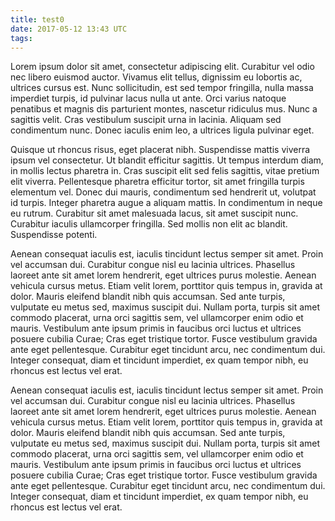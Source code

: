 ```yaml
---
title: test0
date: 2017-05-12 13:43 UTC
tags:
---
```


Lorem ipsum dolor sit amet, consectetur adipiscing elit. Curabitur vel odio nec libero euismod auctor. Vivamus elit tellus, dignissim eu lobortis ac, ultrices cursus est. Nunc sollicitudin, est sed tempor fringilla, nulla massa imperdiet turpis, id pulvinar lacus nulla ut ante. Orci varius natoque penatibus et magnis dis parturient montes, nascetur ridiculus mus. Nunc a sagittis velit. Cras vestibulum suscipit urna in lacinia. Aliquam sed condimentum nunc. Donec iaculis enim leo, a ultrices ligula pulvinar eget.

Quisque ut rhoncus risus, eget placerat nibh. Suspendisse mattis viverra ipsum vel consectetur. Ut blandit efficitur sagittis. Ut tempus interdum diam, in mollis lectus pharetra in. Cras suscipit elit sed felis sagittis, vitae pretium elit viverra. Pellentesque pharetra efficitur tortor, sit amet fringilla turpis elementum vel. Donec dui mauris, condimentum sed hendrerit ut, volutpat id turpis. Integer pharetra augue a aliquam mattis. In condimentum in neque eu rutrum. Curabitur sit amet malesuada lacus, sit amet suscipit nunc. Curabitur iaculis ullamcorper fringilla. Sed mollis non elit ac blandit. Suspendisse potenti.

Aenean consequat iaculis est, iaculis tincidunt lectus semper sit amet. Proin vel accumsan dui. Curabitur congue nisl eu lacinia ultrices. Phasellus laoreet ante sit amet lorem hendrerit, eget ultrices purus molestie. Aenean vehicula cursus metus. Etiam velit lorem, porttitor quis tempus in, gravida at dolor. Mauris eleifend blandit nibh quis accumsan. Sed ante turpis, vulputate eu metus sed, maximus suscipit dui. Nullam porta, turpis sit amet commodo placerat, urna orci sagittis sem, vel ullamcorper enim odio et mauris. Vestibulum ante ipsum primis in faucibus orci luctus et ultrices posuere cubilia Curae; Cras eget tristique tortor. Fusce vestibulum gravida ante eget pellentesque. Curabitur eget tincidunt arcu, nec condimentum dui. Integer consequat, diam et tincidunt imperdiet, ex quam tempor nibh, eu rhoncus est lectus vel erat.

Aenean consequat iaculis est, iaculis tincidunt lectus semper sit amet. Proin vel accumsan dui. Curabitur congue nisl eu lacinia ultrices. Phasellus laoreet ante sit amet lorem hendrerit, eget ultrices purus molestie. Aenean vehicula cursus metus. Etiam velit lorem, porttitor quis tempus in, gravida at dolor. Mauris eleifend blandit nibh quis accumsan. Sed ante turpis, vulputate eu metus sed, maximus suscipit dui. Nullam porta, turpis sit amet commodo placerat, urna orci sagittis sem, vel ullamcorper enim odio et mauris. Vestibulum ante ipsum primis in faucibus orci luctus et ultrices posuere cubilia Curae; Cras eget tristique tortor. Fusce vestibulum gravida ante eget pellentesque. Curabitur eget tincidunt arcu, nec condimentum dui. Integer consequat, diam et tincidunt imperdiet, ex quam tempor nibh, eu rhoncus est lectus vel erat.
